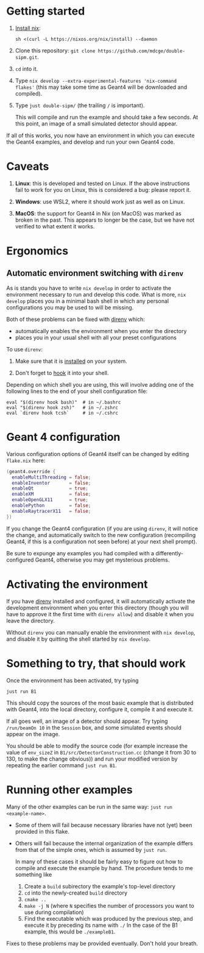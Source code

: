 # Getting started

1. [Install nix](https://nixos.org/download.html):
   ```
   sh <(curl -L https://nixos.org/nix/install) --daemon
   ```
2. Clone this repository: `git clone https://github.com/mdcge/double-sipm.git`.
3. `cd` into it.
4. Type `nix develop --extra-experimental-features 'nix-command flakes'` (this may take some time as Geant4 will be downloaded and compiled).
5. Type `just double-sipm/` (the trailing `/` is important).

   This will compile and run the example and should take a few seconds. At this point, an image of a small simulated detector should appear. 
   
If all of this works, you now have an environment in which you can execute the Geant4 examples, and develop and run your own Geant4 code.

# Caveats

1. **Linux**: this is developed and tested on Linux. If the above instructions fail to work for you on Linux, this is considered a bug: please report it.

2. **Windows**: use WSL2, where it should work just as well as on Linux.

3. **MacOS**: the support for Geant4 in Nix (on MacOS) was marked as broken in the past. This appears to longer be the case, but we have not verified to what extent it works.

# Ergonomics

## Automatic environment switching with `direnv`

As is stands you have to write `nix develop` in order to activate the environment necessary to run and develop this code. What is more, `nix develop` places you in a minimal bash shell in which any personal configurations you may be used to will be missing.

Both of these problems can be fixed with [direnv](https://direnv.net/) which:
  * automatically enables the environment when you enter the directory
  * places you in your usual shell with all your preset configurations

To use `direnv`:

1. Make sure that it is [installed](https://direnv.net/docs/installation.html) on your system.

2. Don't forget to [hook](https://direnv.net/docs/hook.html) it into your shell.

Depending on which shell you are using, this will involve adding one of the following lines to the end of your shell configuration file:
``` shell
eval "$(direnv hook bash)"  # in ~/.bashrc
eval "$(direnv hook zsh)"   # in ~/.zshrc
eval `direnv hook tcsh`     # in ~/.cshrc
```

# Geant 4 configuration

Various configuration options of Geant4 itself can be changed by editing `flake.nix` here: 

``` nix
(geant4.override {
  enableMultiThreading = false;
  enableInventor       = false;
  enableQt             = true;
  enableXM             = false;
  enableOpenGLX11      = true;
  enablePython         = false;
  enableRaytracerX11   = false;
})
```

If you change the Geant4 configuration (if you are using `direnv`, it will notice the change, and automatically switch to the new configuration (recompiling Geant4, if this is a configuration not seen before) at your next shell prompt).

Be sure to expunge any examples you had compiled with a differently-configured Geant4, otherwise you may get mysterious problems.

# Activating the environment

If you have [direnv](https://direnv.net/) installed and configured, it will automatically activate the development environment when you enter this directory (though you will have to approve it the first time with `direnv allow`) and disable it when you leave the directory.

Without `direnv` you can manually enable the environment with `nix develop`, and disable it by quitting the shell started by `nix develop`.


# Something to try, that should work

Once the environment has been activated, try typing

``` shell
just run B1
```

This should copy the sources of the most basic example that is distributed with Geant4, into the local directory, configure it, compile it and execute it.

If all goes well, an image of a detector should appear. Try typing `/run/beamOn 10` in the `Session` box, and some simulated events should appear on the image.

You should be able to modify the source code (for example increase the value of `env_sizeZ` in `B1/src/DetectorConstruction.cc` (change it from 30 to 130, to make the change obvious)) and run your modified version by repeating the earlier command `just run B1`.

# Running other examples

Many of the other examples can be run in the same way: `just run <example-name>`. 

+ Some of them will fail because necessary libraries have not (yet) been provided in this flake. 

+ Others will fail because the internal organization of the example differs from that of the simple ones, which is assumed by `just run`.

  In many of these cases it should be fairly easy to figure out how to compile and execute the example by hand. The procedure tends to me something like
  
  1. Create a `build` subirectory the example's top-level directory
  2. `cd` into the newly-created `build` directory
  3. `cmake ..`
  4. `make -j N` (where `N` specifies the number of processors you want to use during compilation)
  5. Find the executable which was produced by the previous step, and execute it by preceding its name with `./` In the case of the B1 example, this would be `./exampleB1`. 

Fixes to these problems may be provided eventually. Don't hold your breath.
